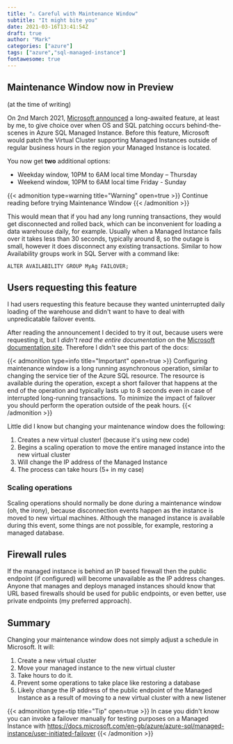 ```yaml
---
title: "⚠ Careful with Maintenance Window"
subtitle: "It might bite you"
date: 2021-03-16T13:41:54Z
draft: true
author: "Mark"
categories: ["azure"]
tags: ["azure","sql-managed-instance"]
fontawesome: true
---
```


## Maintenance Window now in Preview
(at the time of writing)

On 2nd March 2021, [Microsoft announced](https://techcommunity.microsoft.com/t5/azure-sql/maintenance-window-for-azure-sql-database-and-managed-instance/ba-p/2174835) a long-awaited feature, at least by me, to give choice over when OS and SQL patching occurs behind-the-scenes in Azure SQL Managed Instance. Before this feature, Microsoft would patch the Virtual Cluster supporting Managed Instances outside of regular business hours in the region your Managed Instance is located. 

You now get **two** additional options:

* Weekday window, 10PM to 6AM local time Monday – Thursday
* Weekend window, 10PM to 6AM local time Friday - Sunday

{{< admonition type=warning title="Warning" open=true >}}
Continue reading before trying Maintenance Window
{{< /admonition >}}

This would mean that if you had any long running transactions, they would get disconnected and rolled back, which can be inconvenient for loading a data warehouse daily, for example. Usually when a Managed Instance fails over it takes less than 30 seconds, typically around 8, so the outage is small, however it does disconnect any existing transactions. Similar to how Availability groups work in SQL Server with a  command like:

``` tsql
ALTER AVAILABILITY GROUP MyAg FAILOVER;  
```

## Users requesting this feature

I had users requesting this feature because they wanted uninterrupted daily loading of the warehouse and didn't want to have to deal with unpredicatable failover events.

After reading the announcement I decided to try it out, because users were requesting it, but I *didn't read the entire documentation* on the [Microsoft documentation site](https://docs.microsoft.com/en-us/azure/azure-sql/database/maintenance-window). Therefore I didn't see this part of the docs:

{{< admonition type=info title="Important" open=true >}}
Configuring maintenance window is a long running asynchronous operation, similar to changing the service tier of the Azure SQL resource. The resource is available during the operation, except a short failover that happens at the end of the operation and typically lasts up to 8 seconds even in case of interrupted long-running transactions. To minimize the impact of failover you should perform the operation outside of the peak hours.
{{< /admonition >}}

Little did I know but changing your maintenance window does the following:

1. Creates a new virtual cluster! (because it's using new code)
1. Begins a scaling operation to move the entire managed instance into the new virtual cluster
1. Will change the IP address of the Managed Instance
1. The process can take hours (5+ in my case)

### Scaling operations

Scaling operations should normally be done during a maintenance window (oh, the irony), because disconnection events happen as the instance is moved to new virtual machines. Although the managed instance is available during this event, some things are not possible, for example, restoring a managed database.

## Firewall rules

If the managed instance is behind an IP based firewall then the public endpoint (if configured) will become unavailable as the IP address changes. Anyone that manages and deploys managed instances should know that URL based firewalls should be used for public endpoints, or even better, use private endpoints (my preferred approach).

## Summary

Changing your maintenance window does not simply adjust a schedule in Microsoft. It will:

1. Create a new virtual cluster
1. Move your managed instance to the new virtual cluster
1. Take hours to do it.
1. Prevent some operations to take place like restoring a database
1. Likely change the IP address of the public endpoint of the Managed Instance as a result of moving to a new virtual cluster with a new listener



{{< admonition type=tip title="Tip" open=true >}}
In case you didn't know you can invoke a failover manually for testing purposes on a Managed Instance with https://docs.microsoft.com/en-gb/azure/azure-sql/managed-instance/user-initiated-failover
{{< /admonition >}}